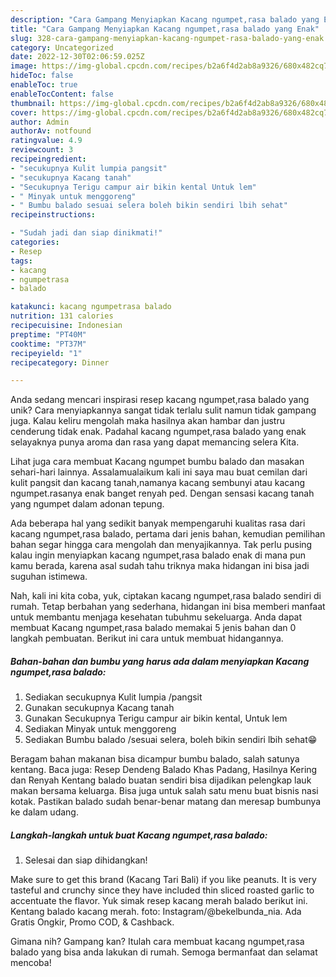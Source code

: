 ```yaml
---
description: "Cara Gampang Menyiapkan Kacang ngumpet,rasa balado yang Enak"
title: "Cara Gampang Menyiapkan Kacang ngumpet,rasa balado yang Enak"
slug: 328-cara-gampang-menyiapkan-kacang-ngumpet-rasa-balado-yang-enak
category: Uncategorized
date: 2022-12-30T02:06:59.025Z
image: https://img-global.cpcdn.com/recipes/b2a6f4d2ab8a9326/680x482cq70/kacang-ngumpetrasa-balado-foto-resep-utama.jpg
hideToc: false
enableToc: true
enableTocContent: false
thumbnail: https://img-global.cpcdn.com/recipes/b2a6f4d2ab8a9326/680x482cq70/kacang-ngumpetrasa-balado-foto-resep-utama.jpg
cover: https://img-global.cpcdn.com/recipes/b2a6f4d2ab8a9326/680x482cq70/kacang-ngumpetrasa-balado-foto-resep-utama.jpg
author: Admin
authorAv: notfound
ratingvalue: 4.9
reviewcount: 3
recipeingredient:
- "secukupnya Kulit lumpia pangsit"
- "secukupnya Kacang tanah"
- "Secukupnya Terigu campur air bikin kental Untuk lem"
- " Minyak untuk menggoreng"
- " Bumbu balado sesuai selera boleh bikin sendiri lbih sehat"
recipeinstructions:

- "Sudah jadi dan siap dinikmati!"
categories:
- Resep
tags:
- kacang
- ngumpetrasa
- balado

katakunci: kacang ngumpetrasa balado 
nutrition: 131 calories
recipecuisine: Indonesian
preptime: "PT40M"
cooktime: "PT37M"
recipeyield: "1"
recipecategory: Dinner

---
```





Anda sedang mencari inspirasi resep kacang ngumpet,rasa balado yang unik? Cara menyiapkannya sangat tidak terlalu sulit namun tidak gampang juga. Kalau keliru mengolah maka hasilnya akan hambar dan justru cenderung tidak enak. Padahal kacang ngumpet,rasa balado yang enak selayaknya punya aroma dan rasa yang dapat memancing selera Kita.





Lihat juga cara membuat Kacang ngumpet bumbu balado dan masakan sehari-hari lainnya. Assalamualaikum kali ini saya mau buat cemilan dari kulit pangsit dan kacang tanah,namanya kacang sembunyi atau kacang ngumpet.rasanya enak banget renyah ped. Dengan sensasi kacang tanah yang ngumpet dalam adonan tepung.

Ada beberapa hal yang sedikit banyak mempengaruhi kualitas rasa dari kacang ngumpet,rasa balado, pertama dari jenis bahan, kemudian pemilihan bahan segar hingga cara mengolah dan menyajikannya. Tak perlu pusing kalau ingin menyiapkan kacang ngumpet,rasa balado enak di mana pun kamu berada, karena asal sudah tahu triknya maka hidangan ini bisa jadi suguhan istimewa.






Nah, kali ini kita coba, yuk, ciptakan kacang ngumpet,rasa balado sendiri di rumah. Tetap berbahan yang sederhana, hidangan ini bisa memberi manfaat untuk membantu menjaga kesehatan tubuhmu sekeluarga. Anda dapat membuat Kacang ngumpet,rasa balado memakai 5 jenis bahan dan 0 langkah pembuatan. Berikut ini cara untuk membuat hidangannya.

<!--inarticleads1-->

##### Bahan-bahan dan bumbu yang harus ada dalam menyiapkan Kacang ngumpet,rasa balado:

1. Sediakan secukupnya Kulit lumpia /pangsit
1. Gunakan secukupnya Kacang tanah
1. Gunakan Secukupnya Terigu campur air bikin kental, Untuk lem
1. Sediakan  Minyak untuk menggoreng
1. Sediakan  Bumbu balado /sesuai selera, boleh bikin sendiri lbih sehat😁


Beragam bahan makanan bisa dicampur bumbu balado, salah satunya kentang. Baca juga: Resep Dendeng Balado Khas Padang, Hasilnya Kering dan Renyah Kentang balado buatan sendiri bisa dijadikan pelengkap lauk makan bersama keluarga. Bisa juga untuk salah satu menu buat bisnis nasi kotak. Pastikan balado sudah benar-benar matang dan meresap bumbunya ke dalam udang. 

<!--inarticleads2-->

##### Langkah-langkah untuk buat Kacang ngumpet,rasa balado:


1. Selesai dan siap dihidangkan!

Make sure to get this brand (Kacang Tari Bali) if you like peanuts. It is very tasteful and crunchy since they have included thin sliced roasted garlic to accentuate the flavor. Yuk simak resep kacang merah balado berikut ini. Kentang balado kacang merah. foto: Instagram/@bekelbunda_nia. Ada Gratis Ongkir, Promo COD, &amp; Cashback. 

Gimana nih? Gampang kan? Itulah cara membuat kacang ngumpet,rasa balado yang bisa anda lakukan di rumah. Semoga bermanfaat dan selamat mencoba!
